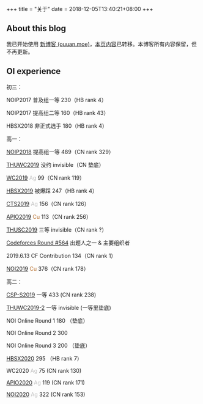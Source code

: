 +++
title = "关于"
date = 2018-12-05T13:40:21+08:00
+++

## About this blog

我已开始使用 [新博客 (ouuan.moe)](https://ouuan.moe/)，[本页内容](https://ouuan.moe/about)已转移。本博客所有内容保留，但不再更新。

## OI experience

初三：

NOIP2017 普及组一等 $230$（HB rank $4$）

NOIP2017 提高组二等 $160$（HB rank $43$）

HBSX2018 非正式选手 $180$（HB rank $4$）

高一：

[NOIP2018](/post/noip2018提高组游记/) 提高组一等 $489$（CN rank $329$）

[THUWC2019](/post/2019thuwc-wc冬眠记/#day-0-8) 没约 invisible（CN 垫底）

[WC2019](/post/2019thuwc-wc冬眠记/#day--4) <font color="silver">Ag</font> $99$（CN rank $119$）

[HBSX2019](/post/十二省联考2019-游记-题解/) 被爆踩 $247$（HB rank $4$）

[CTS2019](/post/300iq奔北坡/#arrival) <font color = "silver">Ag</font> $156$（CN rank $126$）

[APIO2019](/post/300iq奔北坡/#apio-讲课-day-1) <font color = "#B87333">Cu</font> $113$（CN rank $256$）

[THUSC2019](/post/300iq奔北坡/#thusc-day--1) 三等 invisible（CN rank $?$）

[Codeforces Round #564](/post/bad-round-与出题人的坚守) 出题人之一 & 主要组织者

2019.6.13 CF Contribution 134（CN rank $1$）

[NOI2019](/post/nio9102-落雨大/) <font color = "#B87333">Cu</font> $376$（CN rank $178$）

高二：

[CSP-S2019](/post/悬崖边的踟蹰-csp-s-2019/) 一等 $433$ (CN rank $238$)

[THUWC2019-2](/post/thuwc2019-第二轮冬眠/) 一等 invisible (一等里垫底)

NOI Online Round 1 $180$ （垫底）

NOI Online Round 2 $300$

NOI Online Round 3 $200$ （垫底）

[HBSX2020](/post/hbsx2020/) $295$ （HB rank $7$）

WC2020 <font color="silver">Ag</font> $75$ (CN rank $130$)

[APIO2020](/post/apio-noi-2020/#apio) <font color="silver">Ag</font> $119$ (CN rank $171$)

[NOI2020](/post/apio-noi-2020/#noi) <font color="silver">Ag</font> $322$ (CN rank $153$)

<script>
if (window.location.hash === '#donate') {
    window.location = 'https://ouuan.moe/sponsor';
}
</script>
